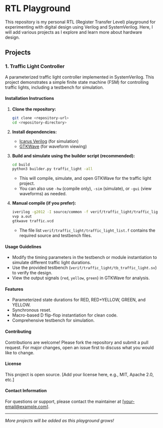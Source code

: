 # RTL Playground

This repository is my personal RTL (Register Transfer Level) playground for experimenting with digital design using Verilog and SystemVerilog. Here, I will add various projects as I explore and learn more about hardware design.

## Projects

### 1. Traffic Light Controller
A parameterized traffic light controller implemented in SystemVerilog. This project demonstrates a simple finite state machine (FSM) for controlling traffic lights, including a testbench for simulation.

#### Installation Instructions

1. **Clone the repository:**
   ```bash
   git clone <repository-url>
   cd <repository-directory>
   ```
2. **Install dependencies:**
   - [Icarus Verilog](http://iverilog.icarus.com/) (for simulation)
   - [GTKWave](http://gtkwave.sourceforge.net/) (for waveform viewing)

3. **Build and simulate using the builder script (recommended):**
   ```bash
   cd build
   python3 builder.py traffic_light -all
   ```
   - This will compile, simulate, and open GTKWave for the traffic light project.
   - You can also use `-hw` (compile only), `-sim` (simulate), or `-gui` (view waveforms) as needed.

4. **Manual compile (if you prefer):**
   ```bash
   iverilog -g2012 -I source/common -f verif/traffic_light/traffic_light_list.f
   vvp a.out
   gtkwave traffic.vcd
   ```
   - The file list `verif/traffic_light/traffic_light_list.f` contains the required source and testbench files.

#### Usage Guidelines

- Modify the timing parameters in the testbench or module instantiation to simulate different traffic light durations.
- Use the provided testbench (`verif/traffic_light/tb_traffic_light.sv`) to verify the design.
- View the output signals (`red`, `yellow`, `green`) in GTKWave for analysis.

#### Features

- Parameterized state durations for RED, RED+YELLOW, GREEN, and YELLOW.
- Synchronous reset.
- Macro-based D flip-flop instantiation for clean code.
- Comprehensive testbench for simulation.

#### Contributing

Contributions are welcome! Please fork the repository and submit a pull request. For major changes, open an issue first to discuss what you would like to change.

#### License

This project is open source. [Add your license here, e.g., MIT, Apache 2.0, etc.]

#### Contact Information

For questions or support, please contact the maintainer at [your-email@example.com].

---

*More projects will be added as this playground grows!* 